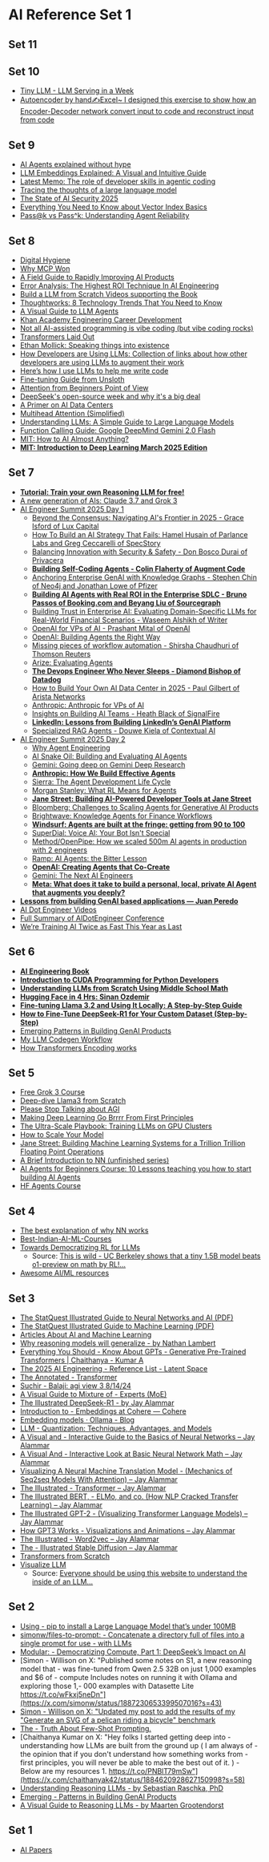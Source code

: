 # AI Reference Set 1

## Set 11


## Set 10
- [Tiny LLM - LLM Serving in a Week](https://skyzh.github.io/tiny-llm/)
- [Autoencoder by hand✍️Excel~ I designed this exercise to show how an Encoder-Decoder network convert input to code and reconstruct input from code](https://x.com/proftomyeh/status/1916860241150447737?s=43)

## Set 9
- [AI Agents explained without hype](https://nextword.substack.com/p/ai-agents-explained-without-hype?utm_source=post-email-title&publication_id=1745191&post_id=160189337&utm_campaign=email-post-title&isFreemail=true&r=t3x9&triedRedirect=true&utm_medium=email)
- [LLM Embeddings Explained: A Visual and Intuitive Guide](https://huggingface.co/spaces/hesamation/primer-llm-embedding)
- [Latest Memo: The role of developer skills in agentic coding](https://martinfowler.com/articles/exploring-gen-ai.html#memo-13)
- [Tracing the thoughts of a large language model](https://www.anthropic.com/research/tracing-thoughts-language-model)
- [The State of AI Security 2025](https://learn-cloudsecurity.cisco.com/state-of-ai-security-report)
- [Everything You Need to Know about Vector Index Basics](https://zilliz.com/learn/vector-index)
- [Pass@k vs Pass^k: Understanding Agent Reliability](https://www.philschmid.de/agents-pass-at-k-pass-power-k)

## Set 8
- [Digital Hygiene](https://karpathy.bearblog.dev/digital-hygiene/)
- [Why MCP Won](https://www.latent.space/p/why-mcp-won)
- [A Field Guide to Rapidly Improving AI Products](https://hamel.dev/blog/posts/field-guide/index.html)
- [Error Analysis: The Highest ROI Technique In AI Engineering](https://www.youtube.com/watch?v=e2i6JbU2R-s)
- [Build a LLM from Scratch Videos supporting the Book](https://www.youtube.com/playlist?list=PLTKMiZHVd_2IIEsoJrWACkIxLRdfMlw11)
- [Thoughtworks: 8 Technology Trends That You Need to Know](https://youtu.be/xWHDxCyrq5w?si=yIRnnLCTjWcb978v)
- [A Visual Guide to LLM Agents](https://newsletter.maartengrootendorst.com/p/a-visual-guide-to-llm-agents)
- [Khan Academy Engineering Career Development](https://docs.google.com/document/d/1qr0d05X5-AsyDYqKRCfgGGcWSshTMd_vfTggfhDpbls/edit?tab=t.0)
- [Not all AI-assisted programming is vibe coding (but vibe coding rocks)](https://simonwillison.net/2025/Mar/19/vibe-coding/)
- [Transformers Laid Out](https://goyalpramod.github.io/blogs/Transformers_laid_out/)
- [Ethan Mollick: Speaking things into existence](https://www.oneusefulthing.org/p/speaking-things-into-existence)
- [How Developers are Using LLMs: Collection of links about how other developers are using LLMs to augment their work](https://tdhopper.com/blog/how-developers-are-using-llms/)
- [Here’s how I use LLMs to help me write code](https://simonwillison.net/2025/Mar/11/using-llms-for-code/)
- [Fine-tuning Guide from Unsloth](https://docs.unsloth.ai/get-started/fine-tuning-guide)
- [Attention from Beginners Point of View](https://mrinalxdev.github.io/mrinalxblogs/blogs/attention.html)
- [DeepSeek's open-source week and why it's a big deal](https://www.pyspur.dev/blog/deepseek_open_source_week)
- [A Primer on AI Data Centers](https://www.generativevalue.com/p/a-primer-on-ai-data-centers)
- [Multihead Attention (Simplified)](https://www.k-a.in/llm4.html)
- [Understanding LLMs: A Simple Guide to Large Language Models](https://blog.oedemis.io/understanding-llms-a-simple-guide-to-large-language-models)
- [Function Calling Guide: Google DeepMind Gemini 2.0 Flash](https://www.philschmid.de/gemini-function-calling)
- [MIT: How to AI Almost Anything?](https://mit-mi.github.io/how2ai-course/spring2025/)
- **[MIT: Introduction to Deep Learning March 2025 Edition](https://introtodeeplearning.com/)**

## Set 7
- **[Tutorial: Train your own Reasoning LLM for free!](https://x.com/UnslothAI/status/1894437705724924033)**
- [A new generation of AIs: Claude 3.7 and Grok 3](https://www.oneusefulthing.org/p/a-new-generation-of-ais-claude-37)
- [AI Engineer Summit 2025 Day 1](https://www.youtube.com/watch?v=L89GzWEILkM)
  - [Beyond the Consensus: Navigating AI's Frontier in 2025 - Grace Isford of Lux Capital](https://www.youtube.com/watch?v=L89GzWEILkM&t=1040s)
  - [How To Build an AI Strategy That Fails: Hamel Husain of Parlance Labs and Greg Ceccarelli of SpecStory](https://www.youtube.com/watch?v=L89GzWEILkM&t=2111s)
  - [Balancing Innovation with Security & Safety - Don Bosco Durai of Privacera](https://www.youtube.com/watch?v=L89GzWEILkM&t=3125s)
  - **[Building Self-Coding Agents - Colin Flaherty of Augment Code](https://www.youtube.com/watch?v=L89GzWEILkM&t=4207s)**
  - [Anchoring Enterprise GenAI with Knowledge Graphs - Stephen Chin of Neo4j and Jonathan Lowe of Pfizer](https://www.youtube.com/watch?v=L89GzWEILkM&t=7652s)
  - **[Building AI Agents with Real ROI in the Enterprise SDLC - Bruno Passos of Booking.com and Beyang Liu of Sourcegraph](https://www.youtube.com/watch?v=L89GzWEILkM&t=8907s)**
  - [Building Trust in Enterprise AI: Evaluating Domain-Specific LLMs for Real-World Financial Scenarios - Waseem Alshikh of Writer](https://www.youtube.com/watch?v=L89GzWEILkM&t=10171s)
  - [OpenAI for VPs of AI - Prashant Mital of OpenAI](https://www.youtube.com/watch?v=L89GzWEILkM&t=10894s)
  - [OpenAI: Building Agents the Right Way](https://www.youtube.com/watch?v=L89GzWEILkM&t=11387s)
  - [Missing pieces of workflow automation - Shirsha Chaudhuri of Thomson Reuters](https://www.youtube.com/watch?v=L89GzWEILkM&t=17489s)
  - [Arize: Evaluating Agents](https://www.youtube.com/watch?v=L89GzWEILkM&t=18367s)
  - **[The Devops Engineer Who Never Sleeps - Diamond Bishop of Datadog](https://www.youtube.com/watch?v=L89GzWEILkM&t=19693s)**
  - [How to Build Your Own AI Data Center in 2025 - Paul Gilbert of Arista Networks](https://www.youtube.com/watch?v=L89GzWEILkM&t=20681s)
  - [Anthropic: Anthropic for VPs of AI](https://www.youtube.com/watch?v=L89GzWEILkM&t=22058s)
  - [Insights on Building AI Teams - Heath Black of SignalFire](https://www.youtube.com/watch?v=L89GzWEILkM&t=25540s)
  - **[LinkedIn: Lessons from Building LinkedIn’s GenAI Platform](https://www.youtube.com/watch?v=L89GzWEILkM&t=26767s)**
  - [Specialized RAG Agents - Douwe Kiela of Contextual AI](https://www.youtube.com/watch?v=L89GzWEILkM&t=27831s)
- [AI Engineer Summit 2025 Day 2](https://www.youtube.com/watch?v=D7BzTxVVMuw)
  - [Why Agent Engineering](https://www.youtube.com/watch?v=D7BzTxVVMuw&t=936s)
  - [AI Snake Oil: Building and Evaluating AI Agents](https://www.youtube.com/watch?v=D7BzTxVVMuw&t=1643s)
  - [Gemini: Going deep on Gemini Deep Research](https://www.youtube.com/watch?v=D7BzTxVVMuw&t=2837s)
  - **[Anthropic: How We Build Effective Agents](https://www.youtube.com/watch?v=D7BzTxVVMuw&t=3743s)**
  - [Sierra: The Agent Development Life Cycle](https://www.youtube.com/watch?v=D7BzTxVVMuw&t=4650s)
  - [Morgan Stanley: What RL Means for Agents](https://www.youtube.com/watch?v=D7BzTxVVMuw&t=5767s)
  - **[Jane Street: Building AI-Powered Developer Tools at Jane Street](https://www.youtube.com/watch?v=D7BzTxVVMuw&t=10419s)**
  - [Bloomberg: Challenges to Scaling Agents for Generative AI Products](https://www.youtube.com/watch?v=D7BzTxVVMuw&t=11451s)
  - [Brightwave: Knowledge Agents for Finance Workflows](https://www.youtube.com/watch?v=D7BzTxVVMuw&t=12629s)
  - **[Windsurf:  Agents are built at the fringe: getting from 90 to 100](https://www.youtube.com/watch?v=D7BzTxVVMuw&t=18454s)**
  - [SuperDial: Voice AI: Your Bot Isn't Special](https://www.youtube.com/watch?v=D7BzTxVVMuw&t=20819s)
  - [Method/OpenPipe: How we scaled 500m AI agents in production with 2 engineers](https://www.youtube.com/watch?v=D7BzTxVVMuw&t=19686s)
  - [Ramp: AI Agents: the Bitter Lesson](https://www.youtube.com/watch?v=D7BzTxVVMuw&t=21972s)
  - **[OpenAI: Creating Agents that Co-Create](https://www.youtube.com/watch?v=D7BzTxVVMuw&t=25593s)**
  - [Gemini: The Next AI Engineers](https://www.youtube.com/watch?v=D7BzTxVVMuw&t=27048s)
  - **[Meta: What does it take to build a personal, local, private AI Agent that augments you deeply?](https://www.youtube.com/watch?v=D7BzTxVVMuw&t=28346s)**
- **[Lessons from building GenAI based applications — Juan Peredo](https://www.youtube.com/watch?v=YYcNm2RexnY)**
- [AI Dot Engineer Videos](https://www.youtube.com/@aiDotEngineer/videos)
- [Full Summary of AIDotEngineer Conference](https://x.com/matijagrcic/status/1893251390765420916?s=58)
- [We’re Training AI Twice as Fast This Year as Last](https://spectrum.ieee.org/mlperf-rankings-2022)


## Set 6
- **[AI Engineering Book](https://learning.oreilly.com/library/view/ai-engineering/9781098166298/ch01.html)**
- **[Introduction to CUDA Programming for Python Developers](https://www.pyspur.dev/blog/introduction_cuda_programming)**
- **[Understanding LLMs from Scratch Using Middle School Math](https://towardsdatascience.com/understanding-llms-from-scratch-using-middle-school-math-e602d27ec876/)**
- **[Hugging Face in 4 Hrs: Sinan Ozdemir](https://learning.oreilly.com/live-events/hugging-face-in-4-hours/0790145056533/0642572012958/)**
- **[Fine-tuning Llama 3.2 and Using It Locally: A Step-by-Step Guide](https://www.datacamp.com/tutorial/fine-tuning-llama-3-2)**
- **[How to Fine-Tune DeepSeek-R1 for Your Custom Dataset (Step-by-Step)](https://www.kdnuggets.com/how-to-fine-tune-deepseek-r1-custom-dataset)**
- [Emerging Patterns in Building GenAI Products](https://martinfowler.com/articles/gen-ai-patterns/#guardrails)
- [My LLM Codegen Workflow](https://harper.blog/2025/02/16/my-llm-codegen-workflow-atm/)
- [How Transformers Encoding works](https://x.com/khant_dev/status/1893172529730330938)

## Set 5
- [Free Grok 3 Course](https://video.twimg.com/amplify_video/1892853833799520258/vid/avc1/1280x720/gFCX3hRJfY0JCEzW.mp4?tag=14)
- [Deep-dive Llama3 from Scratch](https://github.com/therealoliver/Deepdive-llama3-from-scratch?tab=readme-ov-file)
- [Please Stop Talking about AGI](https://substack.com/home/post/p-157633768)
- [Making Deep Learning Go Brrrr From First Principles](https://horace.io/brrr_intro.html)
- [The Ultra-Scale Playbook: Training LLMs on GPU Clusters](https://huggingface.co/spaces/nanotron/ultrascale-playbook)
- [How to Scale Your Model ](https://jax-ml.github.io/scaling-book/)
- [Jane Street: Building Machine Learning Systems for a Trillion Trillion Floating Point Operations](https://www.youtube.com/watch?v=139UPjoq7Kw)
- [A Brief Introduction to NN (unfinished series)](https://www.youtube.com/watch?v=bVQUSndDllU&t=3s)
- [AI Agents for Beginners Course: 10 Lessons teaching you how to start building AI Agents](https://devblogs.microsoft.com/semantic-kernel/ai-agents-for-beginners-course-10-lessons-teaching-you-how-to-start-building-ai-agents/)
- [HF Agents Course](https://huggingface.co/learn/agents-course/unit0/introduction)


## Set 4
- [The best explanation of why NN works](https://x.com/jxmnop/status/1889395446340272271?s=43)
- [Best-Indian-AI-ML-Courses](https://github.com/AniruddhaChattopadhyay/Best-Indian-AI-ML-Courses?tab=readme-ov-file)
- [Towards Democratizing RL for LLMs](https://pretty-radio-b75.notion.site/DeepScaleR-Surpassing-O1-Preview-with-a-1-5B-Model-by-Scaling-RL-19681902c1468005bed8ca303013a4e2)
  - Source: [This is wild - UC Berkeley shows that a tiny 1.5B model beats o1-preview on math by RL!...](https://x.com/Yuchenj_UW/status/1889387582066401461)
- [Awesome AI/ML resources](https://github.com/armankhondker/awesome-ai-ml-resources)

## Set 3
- [The StatQuest Illustrated Guide to Neural Networks and AI (PDF)](https://statquest.gumroad.com/l/kihdi)
- [The StatQuest Illustrated Guide to Machine Learning (PDF)](https://statquest.gumroad.com/l/wvtmc)
- [Articles About AI and Machine Learning](https://thelmbook.com/articles/#!./DeepSeek-R1.md)
- [Why reasoning models will generalize - by Nathan Lambert](https://www.interconnects.ai/p/why-reasoning-models-will-generalize)
- [Everything You Should - Know About GPTs - Generative Pre-Trained Transformers | Chaithanya - Kumar A](https://chaithanyak.com/machine/learning/2024/03/21/everything-you-need-to-know-about-gpts.html)
- [The 2025 AI Engineering - Reference List - Latent Space](https://www.latent.space/p/2025-papers)
- [The Annotated - Transformer](https://nlp.seas.harvard.edu/annotated-transformer/)
- [Suchir - Balaji: agi view 3 8/14/24](https://docs.google.com/document/d/1ItRqrpgQHJ05rQx0zc26t1_NgpUcw3znwTWpXxqH8uI/mobilebasic)
- [A Visual Guide to Mixture of - Experts (MoE)](https://newsletter.maartengrootendorst.com/p/a-visual-guide-to-mixture-of-experts)
- [The Illustrated DeepSeek-R1 - by Jay Alammar](https://newsletter.languagemodels.co/p/the-illustrated-deepseek-r1)
- [Introduction to - Embeddings at Cohere — Cohere](https://docs.cohere.com/v2/docs/embeddings)
- [Embedding models · Ollama - Blog](https://ollama.com/blog/embedding-models)
- [LLM - Quantization: Techniques, Advantages, and Models](https://www.tensorops.ai/post/what-are-quantized-llms)
- [A Visual and - Interactive Guide to the Basics of Neural Networks – Jay Alammar](https://jalammar.github.io/visual-interactive-guide-basics-neural-networks/)
- [A Visual And - Interactive Look at Basic Neural Network Math – Jay Alammar](https://jalammar.github.io/feedforward-neural-networks-visual-interactive/)
- [Visualizing A Neural Machine Translation Model - (Mechanics of Seq2seq Models With Attention) – Jay Alammar](https://jalammar.github.io/visualizing-neural-machine-translation-mechanics-of-seq2seq-models-with-attention/)
- [The Illustrated - Transformer – Jay Alammar](https://jalammar.github.io/illustrated-transformer/)
- [The Illustrated BERT, - ELMo, and co. (How NLP Cracked Transfer Learning) – Jay Alammar](https://jalammar.github.io/illustrated-bert/)
- [The Illustrated GPT-2 - (Visualizing Transformer Language Models) – Jay Alammar](https://jalammar.github.io/illustrated-gpt2/)
- [How GPT3 Works - Visualizations and Animations – Jay Alammar](https://jalammar.github.io/how-gpt3-works-visualizations-animations/)
- [The Illustrated - Word2vec – Jay Alammar](https://jalammar.github.io/illustrated-word2vec/)
- [The - Illustrated Stable Diffusion – Jay Alammar](https://jalammar.github.io/illustrated-stable-diffusion/)
- [Transformers from Scratch](https://www.brandonrohrer.com/transformers)
- [Visualize LLM](https://t.co/DPH5wBte2D)
  - Source: [Everyone should be using this website to understand the inside of an LLM...](https://x.com/deedydas/status/1889511316903411894?s=43)

## Set 2
- [Using - pip to install a Large Language Model that’s under 100MB](https://simonwillison.net/2025/Feb/7/pip-install-llm-smollm2/)
- [simonw/files-to-prompt: - Concatenate a directory full of files into a single prompt for use - with LLMs](https://github.com/simonw/files-to-prompt)
- [Modular: - Democratizing Compute, Part 1: DeepSeek’s Impact on AI](https://www.modular.com/blog/democratizing-compute-part-1-deepseeks-impact-on-ai)
- [Simon - Willison on X: "Published some notes on S1, a new reasoning model that - was fine-tuned from Qwen 2.5 32B on just 1,000 examples and $6 of - compute Includes notes on running it with Ollama and exploring those 1,- 000 examples with Datasette Lite https://t.co/wFkxj5neDn"](https://x.com/simonw/status/1887230653399507016?s=43)
- [Simon - Willison on X: "Updated my post to add the results of my "Generate an SVG of a pelican riding a bicycle" benchmark](https://x.com/simonw/status/1887198978334482514?s=43)
- [The - Truth About Few-Shot Prompting.](https://www.lycee.ai/blog/the-truth-about-few-shot-prompting)
- [Chaithanya Kumar on X: "Hey folks I started getting deep into - understanding how LLMs are built from the ground up ( I am always of - the opinion that if you don't understand how something works from - first principles, you will never be able to make the best out of it. ) - Below are my resources 1. https://t.co/PNBlT79mSw"](https://x.com/chaithanyak42/status/1884620928627150998?s=58)
- [Understanding Reasoning LLMs - by Sebastian Raschka, PhD](https://magazine.sebastianraschka.com/p/understanding-reasoning-llms)
- [Emerging - Patterns in Building GenAI Products](https://martinfowler.com/articles/gen-ai-patterns/#rag)
- [A Visual Guide to Reasoning LLMs - by Maarten Grootendorst](https://newsletter.maartengrootendorst.com/p/a-visual-guide-to-reasoning-llms)

## Set 1
- [AI Papers](https://www.dropbox.com/scl/fo/2iah7adye9yx70u1keubq/AJ6c0z7Q5y4ZYVZOKmstO6o?rlkey=nq9w9fjx8wb71qi09gf03g45a&e=1&st=s437yxm3&dl=0)



